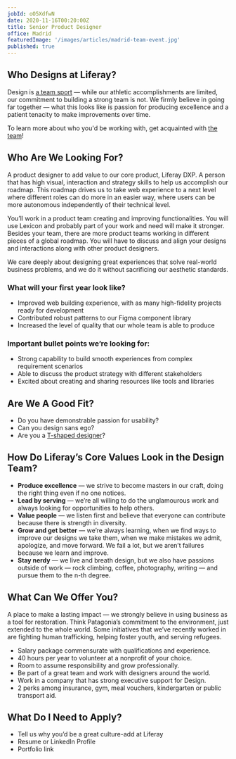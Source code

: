 ```yaml
---
jobId: oO5XdfwN
date: 2020-11-16T00:20:00Z
title: Senior Product Designer
office: Madrid
featuredImage: '/images/articles/madrid-team-event.jpg'
published: true
---
```


## Who Designs at Liferay?

Design is [a team sport](https://www.oreilly.com/ideas/12-qualities-of-effective-design-organizations) — while our athletic accomplishments are limited, our commitment to building a strong team is not. We firmly believe in going far together — what this looks like is passion for producing excellence and a patient tenacity to make improvements over time.

To learn more about who you'd be working with, get acquainted with [the team](/team)!

## Who Are We Looking For?

A product designer to add value to our core product, Liferay DXP. A person that has high visual, interaction and strategy skills to help us accomplish our roadmap. This roadmap drives us to take web experience to a next level where different roles can do more in an easier way, where users can be more autonomous independently of their technical level.

You’ll work in a product team creating and improving functionalities. You will use Lexicon and probably part of your work and need will make it stronger. Besides your team, there are more product teams working in different pieces of a global roadmap. You will have to discuss and align your designs and interactions along with other product designers.

We care deeply about designing great experiences that solve real-world business problems, and we do it without sacrificing our aesthetic standards.

### What will your first year look like?

- Improved web building experience, with as many high-fidelity projects ready for development
- Contributed robust patterns to our Figma component library
- Increased the level of quality that our whole team is able to produce

### Important bullet points we’re looking for:

- Strong capability to build smooth experiences from complex requirement scenarios
- Able to discuss the product strategy with different stakeholders 
- Excited about creating and sharing resources like tools and libraries

## Are We A Good Fit?

-   Do you have demonstrable passion for usability?
-   Can you design sans ego?
-   Are you a [T-shaped designer](https://chiefexecutive.net/ideo-ceo-tim-brown-t-shaped-stars-the-backbone-of-ideoaes-collaborative-culture__trashed/)?


## How Do Liferay’s Core Values Look in the Design Team?

-   **Produce excellence** — we strive to become masters in our craft, doing the right thing even if no one notices.
-   **Lead by serving** — we’re all willing to do the unglamourous work and always looking for opportunities to help others.
-   **Value people** — we listen first and believe that everyone can contribute because there is strength in diversity.
-   **Grow and get better** — we’re always learning, when we find ways to improve our designs we take them, when we make mistakes we admit, apologize, and move forward. We fail a lot, but we aren’t failures because we learn and improve.
-   **Stay nerdy** — we live and breath design, but we also have passions outside of work — rock climbing, coffee, photography, writing — and pursue them to the n-th degree.

## What Can We Offer You?

A place to make a lasting impact — we strongly believe in using business as a tool for restoration. Think Patagonia’s commitment to the environment, just extended to the whole world. Some initiatives that we’ve recently worked in are fighting human trafficking, helping foster youth, and serving refugees.

- Salary package commensurate with qualifications and experience.
- 40 hours per year to volunteer at a nonprofit of your choice.
- Room to assume responsibility and grow professionally.
- Be part of a great team and work with designers around the world.
- Work in a company that has strong executive support for Design.
- 2 perks among insurance, gym, meal vouchers, kindergarten or public transport aid.

## What Do I Need to Apply?

-   Tell us why you’d be a great culture-add at Liferay
-   Resume or LinkedIn Profile
-   Portfolio link
